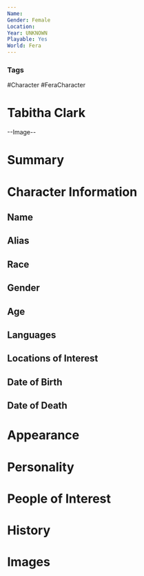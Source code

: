```yaml
---
Name: 
Gender: Female
Location: 
Year: UNKNOWN
Playable: Yes
World: Fera
---
```


### Tags
#Character #FeraCharacter 

# Tabitha Clark

--Image--

# Summary


# Character Information

## Name

## Alias

## Race

## Gender

## Age

## Languages

## Locations of Interest

## Date of Birth

## Date of Death

# Appearance

# Personality

# People of Interest

# History

# Images

